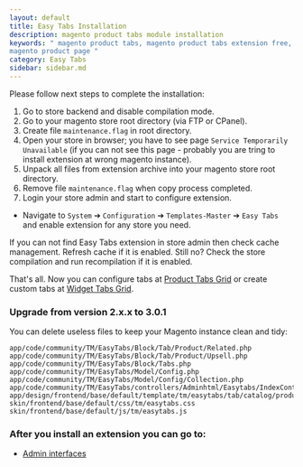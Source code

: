 ```yaml
---
layout: default
title: Easy Tabs Installation
description: magento product tabs module installation
keywords: " magento product tabs, magento product tabs extension free, add tabs
magento product page "
category: Easy Tabs
sidebar: sidebar.md
---
```


Please follow next steps to complete the installation:

1. Go to store backend and disable compilation mode.
2. Go to your magento store root directory (via FTP or CPanel).
3. Create file `maintenance.flag` in root directory.
4. Open your store in browser; you have to see page
   `Service Temporarily Unavailable` (if you can not see this page - probably
   you are tring to install extension at wrong magento instance).
5. Unpack all files from extension archive into your magento store root
   directory.
6. Remove file `maintenance.flag` when copy process completed.
7. Login your store admin and start to configure extension.

* Navigate to `System` ➔ `Configuration` ➔ `Templates-Master` ➔ `Easy Tabs` and
enable extension for any store you need.

If you can not find Easy Tabs extension in store admin then check cache
management. Refresh cache if it is enabled. Still no? Check the store
compilation and run recompilation if it is enabled.

That's all. Now you can configure tabs at
[Product Tabs Grid](../backend/#product-tabs)
or create custom tabs at [Widget Tabs Grid](../backend/#widget-tabs).

### Upgrade from version 2.x.x to 3.0.1

You can delete useless files to keep your Magento instance clean and tidy:

```
app/code/community/TM/EasyTabs/Block/Tab/Product/Related.php
app/code/community/TM/EasyTabs/Block/Tab/Product/Upsell.php
app/code/community/TM/EasyTabs/Block/Tabs.php
app/code/community/TM/EasyTabs/Model/Config.php
app/code/community/TM/EasyTabs/Model/Config/Collection.php
app/code/community/TM/EasyTabs/controllers/Adminhtml/Easytabs/IndexController.php
app/design/frontend/base/default/template/tm/easytabs/tab/catalog/product/related.phtml
skin/frontend/base/default/css/tm/easytabs.css
skin/frontend/base/default/js/tm/easytabs.js
```

### After you install an extension you can go to:

* [Admin interfaces](../backend/#admin-interfaces)
